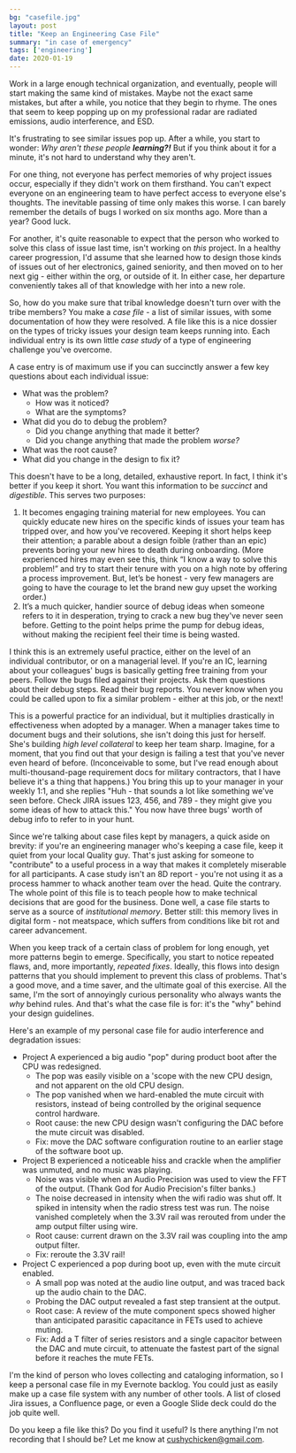 ```yaml
---
bg: "casefile.jpg"
layout: post
title: "Keep an Engineering Case File"
summary: "in case of emergency"
tags: ['engineering']
date: 2020-01-19
---
```


Work in a large enough technical organization, and eventually, people will start making the same kind of mistakes. Maybe not the exact same mistakes, but after a while, you notice that they begin to rhyme. The ones that seem to keep popping up on my professional radar are radiated emissions, audio interference, and ESD. 

It's frustrating to see similar issues pop up. After a while, you start to wonder: _Why aren't these people **learning?!**_ But if you think about it for a minute, it's not hard to understand why they aren't. 

For one thing, not everyone has perfect memories of why project issues occur, especially if they didn't work on them firsthand. You can't expect everyone on an engineering team to have perfect access to everyone else's thoughts. The inevitable passing of time only makes this worse. I can barely remember the details of bugs I worked on six months ago. More than a year? Good luck. 

For another, it's quite reasonable to expect that the person who worked to solve this class of issue last time, isn't working on _this_ project. In a healthy career progression, I'd assume that she learned how to design those kinds of issues out of her electronics, gained seniority, and then moved on to her next gig - either within the org, or outside of it. In either case, her departure conveniently takes all of that knowledge with her into a new role. 

So, how do you make sure that tribal knowledge doesn't turn over with the tribe members? You make a _case file_ - a list of similar issues, with some documentation of how they were resolved. A file like this is a nice dossier on the types of tricky issues your design team keeps running into. Each individual entry is its own little _case study_ of a type of engineering challenge you've overcome. 

A case entry is of maximum use if you can succinctly answer a few key questions about each individual issue:

* What was the problem? 
	* How was it noticed? 
	* What are the symptoms? 
* What did you do to debug the problem? 
	* Did you change anything that made it better? 
	* Did you change anything that made the problem _worse?_
* What was the root cause? 
* What did you change in the design to fix it? 

This doesn't have to be a long, detailed, exhaustive report. In fact, I think it's better if you keep it short. You want this information to be _succinct_ and _digestible_. This serves two purposes:

1. It becomes engaging training material for new employees. You can quickly educate new hires on the specific kinds of issues your team has tripped over, and how you've recovered. Keeping it short helps keep their attention; a parable about a design foible (rather than an epic) prevents boring your new hires to death during onboarding. (More experienced hires may even see this, think “I know a way to solve this problem!” and try to start their tenure with you on a high note by offering a process improvement. But, let’s be honest - very few managers are going to have the courage to let the brand new guy upset the working order.)
2. It’s a much quicker, handier source of debug ideas when someone refers to it in desperation, trying to crack a new bug they've never seen before. Getting to the point helps prime the pump for debug ideas, without making the recipient feel their time is being wasted. 

I think this is an extremely useful practice, either on the level of an individual contributor, or on a managerial level. If you're an IC, learning about your colleagues' bugs is basically getting free training from your peers. Follow the bugs filed against their projects. Ask them questions about their debug steps. Read their bug reports. You never know when you could be called upon to fix a similar problem - either at this job, or the next!

This is a powerful practice for an individual, but it multiplies drastically in effectiveness when adopted by a manager. When a manager takes time to document bugs and their solutions, she isn't doing this just for herself. She's building _high level collateral_ to keep her team sharp. Imagine, for a moment, that you find out that your design is failing a test that you've never even heard of before. (Inconceivable to some, but I've read enough about multi-thousand-page requirement docs for military contractors, that I have believe it's a thing that happens.) You bring this up to your manager in your weekly 1:1, and she replies "Huh - that sounds a lot like something we've seen before. Check JIRA issues 123, 456, and 789 - they might give you some ideas of how to attack this." You now have three bugs' worth of debug info to refer to in your hunt. 

Since we're talking about case files kept by managers, a quick aside on brevity: if you're an engineering manager who's keeping a case file, keep it quiet from your local Quality guy. That's just asking for someone to "contribute" to a useful process in a way that makes it completely miserable for all participants. A case study isn't an 8D report - you're not using it as a process hammer to whack another team over the head. Quite the contrary. The whole point of this file is to teach people how to make technical decisions that are good for the business. Done well, a case file starts to serve as a source of _institutional memory_. Better still: this memory lives in digital form - not meatspace, which suffers from conditions like bit rot and career advancement. 

When you keep track of a certain class of problem for long enough, yet more patterns begin to emerge. Specifically, you start to notice repeated flaws, and, more importantly, _repeated fixes_. Ideally, this flows into design patterns that you should implement to prevent this class of problems. That's a good move, and a time saver, and the ultimate goal of this exercise. All the same, I'm the sort of annoyingly curious personality who always wants the _why_ behind rules. And that's what the case file is for: it's the "why" behind your design guidelines. 

Here's an example of my personal case file for audio interference and degradation issues:

* Project A experienced a big audio "pop" during product boot after the CPU was redesigned. 
    * The pop was easily visible on a 'scope with the new CPU design, and not apparent on the old CPU design. 
    * The pop vanished when we hard-enabled the mute circuit with resistors, instead of being controlled by the original sequence control hardware. 
    * Root cause: the new CPU design wasn't configuring the DAC before the mute circuit was disabled. 
    * Fix: move the DAC software configuration routine to an earlier stage of the software boot up. 
* Project B experienced a noticeable hiss and crackle when the amplifier was unmuted, and no music was playing. 
    * Noise was visible when an Audio Precision was used to view the FFT of the output. (Thank God for Audio Precision's filter banks.) 
    * The noise decreased in intensity when the wifi radio was shut off. It spiked in intensity when the radio stress test was run. The noise vanished completely when the 3.3V rail was rerouted from under the amp output filter using wire. 
    * Root cause: current drawn on the 3.3V rail was coupling into the amp output filter.
    * Fix: reroute the 3.3V rail! 
* Project C experienced a pop during boot up, even with the mute circuit enabled. 
    * A small pop was noted at the audio line output, and was traced back up the audio chain to the DAC. 
    * Probing the DAC output revealed a fast step transient at the output. 
    * Root case: A review of the mute component specs showed higher than anticipated parasitic capacitance in FETs used to achieve muting. 
    * Fix: Add a T filter of series resistors and a single capacitor between the DAC and mute circuit, to attenuate the fastest part of the signal before it reaches the mute FETs. 

I'm the kind of person who loves collecting and cataloging information, so I keep a personal case file in my Evernote backlog. You could just as easily make up a case file system with any number of other tools. A list of closed Jira issues, a Confluence page, or even a Google Slide deck could do the job quite well. 

Do you keep a file like this? Do you find it useful? Is there anything I'm not recording that I should be? Let me know at [cushychicken@gmail.com](mailto:cushychicken@gmail.com). 